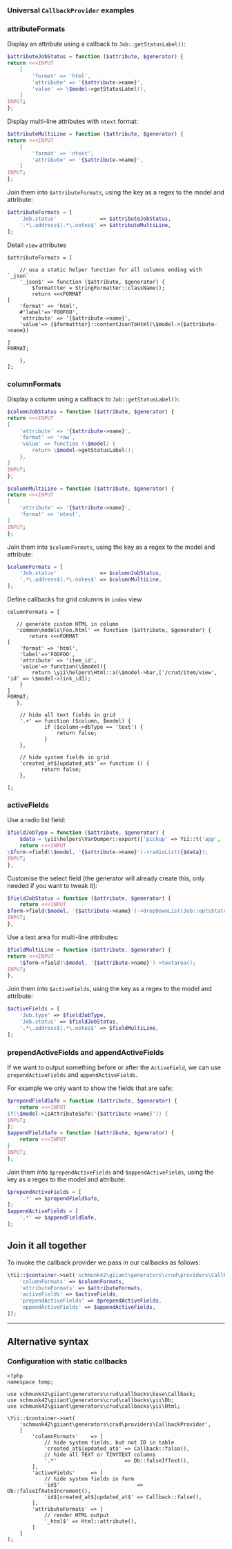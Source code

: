 ### Universal `CallbackProvider` examples

### attributeFormats

Display an attribute using a callback to `Job::getStatusLabel()`:

```php
$attributeJobStatus = function ($attribute, $generator) {
return <<<INPUT
    [
        'format' => 'html',
        'attribute' => '{$attribute->name}',
        'value' => \$model->getStatusLabel(),
    ]
INPUT;
};
```

Display multi-line attributes with `ntext` format:

```php
$attributeMultiLine = function ($attribute, $generator) {
return <<<INPUT
    [
        'format' => 'ntext',
        'attribute' => '{$attribute->name}',
    ]
INPUT;
};
```

Join them into `$attributeFormats`, using the key as a regex to the model and attribute:

```php
$attributeFormats = [
    'Job.status'              => $attributeJobStatus,
    '.*\.address$|.*\.notes$' => $attributeMultiLine,
];
```



Detail `view` attributes

```
$attributeFormats = [

    // usa a static helper function for all columns ending with `_json`
    '_json$' => function ($attribute, $generator) {
        $formattter = StringFormatter::className();
        return <<<FORMAT
[
    'format' => 'html',
    #'label'=>'FOOFOO',
    'attribute' => '{$attribute->name}',
    'value'=> {$formattter}::contentJsonToHtml(\$model->{$attribute->name})

]
FORMAT;

    },
];
```




### columnFormats

Display a column using a callback to `Job::getStatusLabel()`:

```php
$columnJobStatus = function ($attribute, $generator) {
return <<<INPUT
[
    'attribute' => '{$attribute->name}',
    'format' => 'raw',
    'value' => function (\$model) {
        return \$model->getStatusLabel();
    },
]
INPUT;
};
```

```php
$columnMultiLine = function ($attribute, $generator) {
return <<<INPUT
[
    'attribute' => '{$attribute->name}',
    'format' => 'ntext',
]
INPUT;
};
```

Join them into `$columnFormats`, using the key as a regex to the model and attribute:

```php
$columnFormats = [
    'Job.status'              => $columnJobStatus,
    '.*\.address$|.*\.notes$' => $columnMultiLine,
];
```


Define callbacks for grid columns in `index` view

```
columnFormats = [

   // generate custom HTML in column
   'common\models\Foo.html' => function ($attribute, $generator) {
       return <<<FORMAT
[
    'format' => 'html',
    'label'=>'FOOFOO',
    'attribute' => 'item_id',
    'value'=> function(\$model){
        return \yii\helpers\Html::a(\$model->bar,['/crud/item/view', 'id' => \$model->link_id]);
    }
]
FORMAT;
   },

    // hide all text fields in grid
    '.+' => function ($column, $model) {
            if ($column->dbType == 'text') {
                return false;
            }
    },

    // hide system fields in grid
    'created_at$|updated_at$' => function () {
           return false;
    },

];
```





### activeFields

Use a radio list field:

```php
$fieldJobType = function ($attribute, $generator) {
    $data = \yii\helpers\VarDumper::export(['pickup' => Yii::t('app', 'Pickup'), 'delivery' => Yii::t('app', 'Delivery')]);
    return <<<INPUT
\$form->field(\$model, '{$attribute->name}')->radioList({$data});
INPUT;
},
```

Customise the select field (the generator will already create this, only needed if you want to tweak it):

```php
$fieldJobStatus = function ($attribute, $generator) {
    return <<<INPUT
$form->field($model, '{$attribute->name}')->dropDownList(Job::optsStatus());
INPUT;
},
```

Use a text area for multi-line attributes:

```php
$fieldMultiLine = function ($attribute, $generator) {
return <<<INPUT
    \$form->field(\$model, '{$attribute->name}')->textarea();
INPUT;
},
```

Join them into `$activeFields`, using the key as a regex to the model and attribute:

```php
$activeFields = [
    'Job.type' => $fieldJobType,
    'Job.status' => $fieldJobStatus,
    '.*\.address$|.*\.notes$' => $fieldMultiLine,
];
```

### prependActiveFields and appendActiveFields

If we want to output something before or after the `ActiveField`, we can use `prependActiveFields` and `appendActiveFields`.

For example we only want to show the fields that are safe:

```php
$prependFieldSafe = function ($attribute, $generator) {
    return <<<INPUT
if(\$model->isAttributeSafe('{$attribute->name}')) {
INPUT;
};
$appendFieldSafe = function ($attribute, $generator) {
    return <<<INPUT
}
INPUT;
};
```

Join them into `$prependActiveFields` and `$appendActiveFields`, using the key as a regex to the model and attribute:

```php
$prependActiveFields = [
    '.*' => $prependFieldSafe,
];
$appendActiveFields = [
    '.*' => $appendFieldSafe,
];
```



Join it all together
--------------------

To invoke the callback provider we pass in our callbacks as follows:

```php
\Yii::$container->set('schmunk42\giiant\generators\crud\providers\CallbackProvider', [
    'columnFormats' => $columnFormats,
    'attributeFormats' => $attributeFormats,
    'activeFields' => $activeFields,
    'prependActiveFields' => $prependActiveFields,
    'appendActiveFields' => $appendActiveFields,
]);
```


----------


## Alternative syntax

### Configuration with static callbacks 

```
<?php
namespace temp;

use schmunk42\giiant\generators\crud\callbacks\base\Callback;
use schmunk42\giiant\generators\crud\callbacks\yii\Db;
use schmunk42\giiant\generators\crud\callbacks\yii\Html;

\Yii::$container->set(
    'schmunk42\giiant\generators\crud\providers\CallbackProvider',
    [
        'columnFormats'    => [
            // hide system fields, but not ID in table
            'created_at$|updated_at$' => Callback::false(),
            // hide all TEXT or TINYTEXT columns
            '.*'                      => Db::falseIfText(),
        ],
        'activeFields'     => [
            // hide system fields in form
            'id$'                         => Db::falseIfAutoIncrement(),
            'id$|created_at$|updated_at$' => Callback::false(),
        ],
        'attributeFormats' => [
            // render HTML output
            '_html$' => Html::attribute(),
        ]
    ]
);
```
